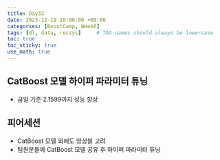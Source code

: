```yaml
---
title: Day32
date: 2023-12-19 20:00:00 +09:00
categories: [BoostCamp, Week6]
tags: [dl, data, recsys]     # TAG names should always be lowercase
toc: true
toc_sticky: true
use_math: true
---
```


## CatBoost 모델 하이퍼 파라미터 튜닝
- 금일 기준 2.1599까지 성능 향상

## 피어세션
- CatBoost 모델 외에도 앙상블 고려
- 팀원분들께 CatBoost 모델 공유 후 하이퍼 파라미터 튜닝
